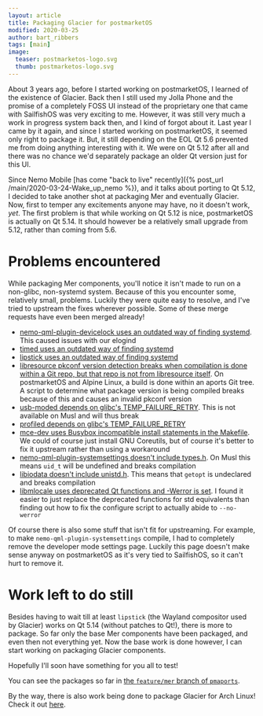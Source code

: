 ```yaml
---
layout: article
title: Packaging Glacier for postmarketOS
modified: 2020-03-25
author: bart_ribbers
tags: [main]
image:
  teaser: postmarketos-logo.svg
  thumb: postmarketos-logo.svg
---
```


About 3 years ago, before I started working on postmarketOS, I learned of the existence of Glacier.
Back then I still used my Jolla Phone and the promise of a completely FOSS UI instead of the proprietary one that came with SailfishOS was very exciting to me.
However, it was still very much a work in progress system back then, and I kind of forgot about it.
Last year I came by it again, and since I started working on postmarketOS, it seemed only right to package it.
But, it still depending on the EOL Qt 5.6 prevented me from doing anything interesting with it.
We were on Qt 5.12 after all and there was no chance we'd separately package an older Qt version just for this UI.

Since Nemo Mobile [has come "back to live" recently]({% post_url /main/2020-03-24-Wake_up_nemo %}), and it talks about porting to Qt 5.12, I decided to take another shot at packaging Mer and eventually Glacier.
Now, first to temper any excitements anyone may have, no it doesn't work, _yet_.
The first problem is that while working on Qt 5.12 is nice, postmarketOS is actually on Qt 5.14.
It should however be a relatively small upgrade from 5.12, rather than coming from 5.6.

# Problems encountered

While packaging Mer components, you'll notice it isn't made to run on a non-glibc, non-systemd system.
Because of this you encounter some, relatively small, problems.
Luckily they were quite easy to resolve, and I've tried to upstream the fixes wherever possible.
Some of these merge requests have even been merged already!

* [nemo-qml-plugin-devicelock uses an outdated way of finding systemd](https://git.sailfishos.org/mer-core/nemo-qml-plugin-devicelock/merge_requests/46). This caused issues with our elogind
* [timed uses an outdated way of finding systemd](https://git.sailfishos.org/mer-core/timed/merge_requests/19#note_43061)
* [lipstick uses an outdated way of finding systemd](https://git.sailfishos.org/mer-core/lipstick/merge_requests/135#note_43056)
* [libresource pkconf version detection breaks when compilation is done within a Git repo, but that repo is not from libresource itself](https://git.sailfishos.org/mer-core/libresource/merge_requests/5). On postmarketOS and Alpine Linux, a build is done within an aports Git tree. A script to determine what package version is being compiled breaks because of this and causes an invalid pkconf version
* [usb-moded depends on glibc's TEMP_FAILURE_RETRY](https://git.sailfishos.org/mer-core/usb-moded/merge_requests/57). This is not available on Musl and will thus break
* [profiled depends on glibc's TEMP_FAILURE_RETRY](https://git.sailfishos.org/mer-core/profiled/merge_requests/5)
* [mce-dev uses Busybox incompatible install statements in the Makefile](https://git.sailfishos.org/mer-core/mce-dev/merge_requests/13). We could of course just install GNU Coreutils, but of course it's better to fix it upstream rather than using a workaround
* [nemo-qml-plugin-systemsettings doesn't include types.h](https://git.sailfishos.org/mer-core/nemo-qml-plugin-systemsettings/merge_requests/136). On Musl this means `uid_t` will be undefined and breaks compilation
* [libiodata doesn't include unistd.h](https://git.sailfishos.org/mer-core/libiodata/merge_requests/4#note_43052). This means that `getopt` is undeclared and breaks compilation
* [libmlocale uses deprecated Qt functions and -Werror is set](https://git.sailfishos.org/mer-core/libmlocale/merge_requests/10#note_43043). I found it easier to just replace the deprecated functions for std equivalents than finding out how to fix the configure script to actually abide to `--no-werror`

Of course there is also some stuff that isn't fit for upstreaming.
For example, to make `nemo-qml-plugin-systemsettings` compile, I had to completely remove the developer mode settings page.
Luckily this page doesn't make sense anyway on postmarketOS as it's very tied to SailfishOS, so it can't hurt to remove it.

# Work left to do still

Besides having to wait till at least `lipstick` (the Wayland compositor used by Glacier) works on Qt 5.14 (without patches to Qt!), there is more to package.
So far only the base Mer components have been packaged, and even then not everything yet. Now the base work is done however, I can start working on packaging Glacier components.

Hopefully I'll soon have something for you all to test!

You can see the packages so far in [the `feature/mer` branch of `pmaports`](https://gitlab.com/postmarketOS/pmaports/-/tree/feature/mer/mer).

By the way, there is also work being done to package Glacier for Arch Linux! Check it out [here](https://github.com/nemo-packaging).
